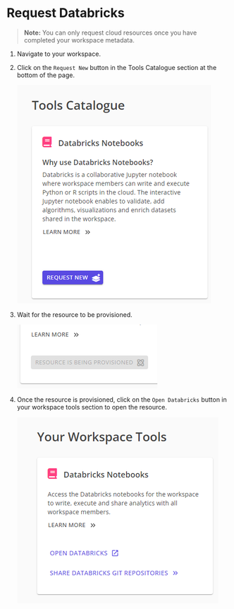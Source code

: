 # Request Databricks

> **Note:** You can only request cloud resources once you have completed your workspace metadata.

1. Navigate to your workspace.
1. Click on the `Request New` button in the Tools Catalogue section at the bottom of the page.

    ![request databricks](request-new-databricks.png)

1. Wait for the resource to be provisioned.

    ![resource is being provisioned](resource-is-being-provisioned.png)

1. Once the resource is provisioned, click on the `Open Databricks` button in your workspace tools section to open the resource.

    ![open databricks](open-databricks.png)